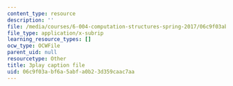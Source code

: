 ```yaml
---
content_type: resource
description: ''
file: /media/courses/6-004-computation-structures-spring-2017/06c9f03abf6a5abfa0b23d359caac7aa_Bzqpuuoq4bI.vtt
file_type: application/x-subrip
learning_resource_types: []
ocw_type: OCWFile
parent_uid: null
resourcetype: Other
title: 3play caption file
uid: 06c9f03a-bf6a-5abf-a0b2-3d359caac7aa
---
```

